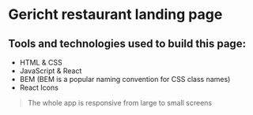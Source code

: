 # Gericht restaurant landing page

## Tools and technologies used to build this page:
- HTML & CSS
- JavaScript & React
- BEM (BEM is a popular naming convention for CSS class names)
- React Icons

> The whole app is responsive from large to small screens
 
